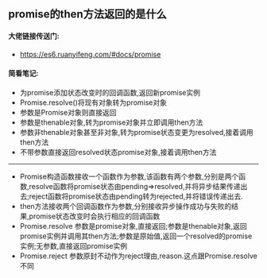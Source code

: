 ## promise的then方法返回的是什么
#### 大佬链接传送门:
- https://es6.ruanyifeng.com/#docs/promise
#### 简看笔记:
- 为promise添加状态改变时的回调函数,返回新promise实例
- Promise.resolve()将现有对象转为promise对象
- 参数是Promise对象则直接返回
- 参数是thenable对象,转为promise对象并立即调用then方法
- 参数非thenable对象甚至非对象,转为promise状态变更为resolved,接着调用then方法
- 不带参数直接返回resolved状态promise对象,接着调用then方法
---
- Promise构造函数接收一个函数作为参数,该函数有两个参数,分别是两个函数,resolve函数将promise状态由pending=>resolved,并将异步结果传递出去;reject函数将promise状态由pending转为rejected,并将错误传递出去.
- then方法接收两个回调函数作为参数,分别接收异步操作成功与失败的结果,promise状态改变时会执行相应的回调函数
- Promise.resolve 参数是promise对象,直接返回;参数是thenable对象,返回promise实例并调用其then方法;参数是原始值,返回一个resolved的promise实例;无参数,直接返回promise实例
- Promise.reject 参数原封不动作为reject理由,reason.这点跟Promise.resolve不同
  